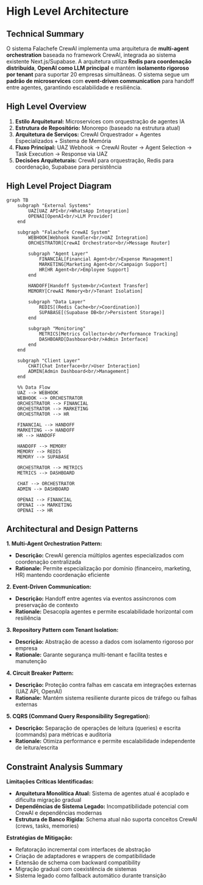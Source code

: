 # High Level Architecture

## Technical Summary

O sistema Falachefe CrewAI implementa uma arquitetura de **multi-agent orchestration** baseada no framework CrewAI, integrada ao sistema existente Next.js/Supabase. A arquitetura utiliza **Redis para coordenação distribuída**, **OpenAI como LLM principal** e mantém **isolamento rigoroso por tenant** para suportar 20 empresas simultâneas. O sistema segue um **padrão de microservices** com **event-driven communication** para handoff entre agentes, garantindo escalabilidade e resiliência.

## High Level Overview

1. **Estilo Arquitetural:** Microservices com orquestração de agentes IA
2. **Estrutura de Repositório:** Monorepo (baseado na estrutura atual)
3. **Arquitetura de Serviços:** CrewAI Orquestrador + Agentes Especializados + Sistema de Memória
4. **Fluxo Principal:** UAZ Webhook → CrewAI Router → Agent Selection → Task Execution → Response via UAZ
5. **Decisões Arquiteturais:** CrewAI para orquestração, Redis para coordenação, Supabase para persistência

## High Level Project Diagram

```mermaid
graph TB
    subgraph "External Systems"
        UAZ[UAZ API<br/>WhatsApp Integration]
        OPENAI[OpenAI<br/>LLM Provider]
    end
    
    subgraph "Falachefe CrewAI System"
        WEBHOOK[Webhook Handler<br/>UAZ Integration]
        ORCHESTRATOR[CrewAI Orchestrator<br/>Message Router]
        
        subgraph "Agent Layer"
            FINANCIAL[Financial Agent<br/>Expense Management]
            MARKETING[Marketing Agent<br/>Campaign Support]
            HR[HR Agent<br/>Employee Support]
        end
        
        HANDOFF[Handoff System<br/>Context Transfer]
        MEMORY[CrewAI Memory<br/>Tenant Isolation]
        
        subgraph "Data Layer"
            REDIS[(Redis Cache<br/>Coordination)]
            SUPABASE[(Supabase DB<br/>Persistent Storage)]
        end
        
        subgraph "Monitoring"
            METRICS[Metrics Collector<br/>Performance Tracking]
            DASHBOARD[Dashboard<br/>Admin Interface]
        end
    end
    
    subgraph "Client Layer"
        CHAT[Chat Interface<br/>User Interaction]
        ADMIN[Admin Dashboard<br/>Management]
    end
    
    %% Data Flow
    UAZ --> WEBHOOK
    WEBHOOK --> ORCHESTRATOR
    ORCHESTRATOR --> FINANCIAL
    ORCHESTRATOR --> MARKETING
    ORCHESTRATOR --> HR
    
    FINANCIAL --> HANDOFF
    MARKETING --> HANDOFF
    HR --> HANDOFF
    
    HANDOFF --> MEMORY
    MEMORY --> REDIS
    MEMORY --> SUPABASE
    
    ORCHESTRATOR --> METRICS
    METRICS --> DASHBOARD
    
    CHAT --> ORCHESTRATOR
    ADMIN --> DASHBOARD
    
    OPENAI --> FINANCIAL
    OPENAI --> MARKETING
    OPENAI --> HR
```

## Architectural and Design Patterns

**1. Multi-Agent Orchestration Pattern:**
- **Descrição:** CrewAI gerencia múltiplos agentes especializados com coordenação centralizada
- **Rationale:** Permite especialização por domínio (financeiro, marketing, HR) mantendo coordenação eficiente

**2. Event-Driven Communication:**
- **Descrição:** Handoff entre agentes via eventos assíncronos com preservação de contexto
- **Rationale:** Desacopla agentes e permite escalabilidade horizontal com resiliência

**3. Repository Pattern com Tenant Isolation:**
- **Descrição:** Abstração de acesso a dados com isolamento rigoroso por empresa
- **Rationale:** Garante segurança multi-tenant e facilita testes e manutenção

**4. Circuit Breaker Pattern:**
- **Descrição:** Proteção contra falhas em cascata em integrações externas (UAZ API, OpenAI)
- **Rationale:** Mantém sistema resiliente durante picos de tráfego ou falhas externas

**5. CQRS (Command Query Responsibility Segregation):**
- **Descrição:** Separação de operações de leitura (queries) e escrita (commands) para métricas e auditoria
- **Rationale:** Otimiza performance e permite escalabilidade independente de leitura/escrita

## Constraint Analysis Summary

**Limitações Críticas Identificadas:**
- **Arquitetura Monolítica Atual:** Sistema de agentes atual é acoplado e dificulta migração gradual
- **Dependências de Sistema Legado:** Incompatibilidade potencial com CrewAI e dependências modernas
- **Estrutura de Banco Rígida:** Schema atual não suporta conceitos CrewAI (crews, tasks, memories)

**Estratégias de Mitigação:**
- Refatoração incremental com interfaces de abstração
- Criação de adaptadores e wrappers de compatibilidade
- Extensão de schema com backward compatibility
- Migração gradual com coexistência de sistemas
- Sistema legado como fallback automático durante transição
